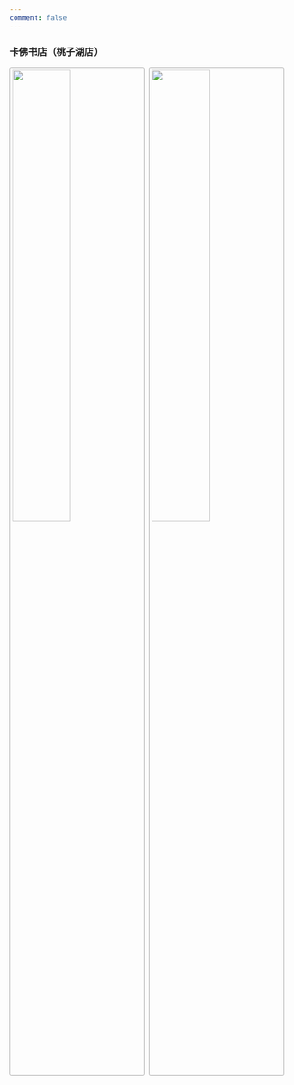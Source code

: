 ```yaml
---
comment: false
---
```

<style type="text/css">
@media screen and (min-width: 600px) {
.gk-container2 {
  <!-- padding-left: 1em; -->
  <!-- padding-right: 1em; -->
  text-align: center;
}
.gk-img {
  margin: 0 .2em 0 0;
  border: 1px solid #aaa;
  border-radius: .2em;
  padding: .3em;
  display: inline;
  width: 45%;
}}

@media screen and (max-width: 600px) {
.gk-container2 {
  text-align: center;
}
.gk-img {
  margin: 0 1em .5em .5em;
  border: 1px solid #ccc;
  border-radius: .2em;
  padding: .2em;
  <!-- display: inline; -->
  width: 95%;
}}
</style>

### 卡佛书店（桃子湖店）

<div class="gk-container2">
<img class="gk-img" src="/image/kafo/IMG_3020.jpg">
<img class="gk-img" src="/image/kafo/IMG_3021.jpg">
</div>
